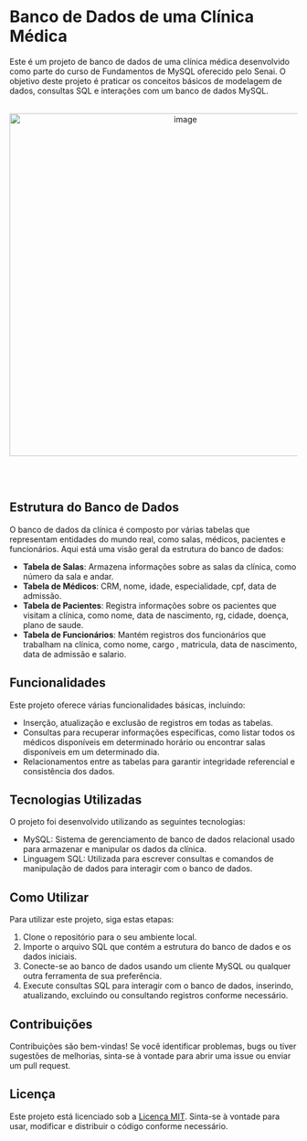 # Banco de Dados de uma Clínica Médica

Este é um projeto de banco de dados de uma clínica médica desenvolvido como parte do curso de Fundamentos de MySQL oferecido pelo Senai. O objetivo deste projeto é praticar os conceitos básicos de modelagem de dados, consultas SQL e interações com um banco de dados MySQL.<br><br>

<div align="center">
  <img src="https://github.com/BrennonMeireles/banco-de-dados-clinica/assets/141636246/1a8368b1-ea18-4d4e-b67b-abb25f1c6080" alt="image" width="600px">
</div>

<br><br>

## Estrutura do Banco de Dados

O banco de dados da clínica é composto por várias tabelas que representam entidades do mundo real, como salas, médicos, pacientes e funcionários. Aqui está uma visão geral da estrutura do banco de dados:

- **Tabela de Salas**: Armazena informações sobre as salas da clínica, como número da sala e andar.
- **Tabela de Médicos**: CRM, nome, idade, especialidade, cpf, data de admissão.
- **Tabela de Pacientes**: Registra informações sobre os pacientes que visitam a clínica, como nome, data de nascimento, rg, cidade, doença, plano de saude.
- **Tabela de Funcionários**: Mantém registros dos funcionários que trabalham na clínica, como nome, cargo , matricula, data de nascimento, data de admissão e salario.

## Funcionalidades

Este projeto oferece várias funcionalidades básicas, incluindo:

- Inserção, atualização e exclusão de registros em todas as tabelas.
- Consultas para recuperar informações específicas, como listar todos os médicos disponíveis em determinado horário ou encontrar salas disponíveis em um determinado dia.
- Relacionamentos entre as tabelas para garantir integridade referencial e consistência dos dados.

## Tecnologias Utilizadas

O projeto foi desenvolvido utilizando as seguintes tecnologias:

- MySQL: Sistema de gerenciamento de banco de dados relacional usado para armazenar e manipular os dados da clínica.
- Linguagem SQL: Utilizada para escrever consultas e comandos de manipulação de dados para interagir com o banco de dados.

## Como Utilizar

Para utilizar este projeto, siga estas etapas:

1. Clone o repositório para o seu ambiente local.
2. Importe o arquivo SQL que contém a estrutura do banco de dados e os dados iniciais.
3. Conecte-se ao banco de dados usando um cliente MySQL ou qualquer outra ferramenta de sua preferência.
4. Execute consultas SQL para interagir com o banco de dados, inserindo, atualizando, excluindo ou consultando registros conforme necessário.

## Contribuições

Contribuições são bem-vindas! Se você identificar problemas, bugs ou tiver sugestões de melhorias, sinta-se à vontade para abrir uma issue ou enviar um pull request.

## Licença

Este projeto está licenciado sob a [Licença MIT](LICENSE). Sinta-se à vontade para usar, modificar e distribuir o código conforme necessário.
